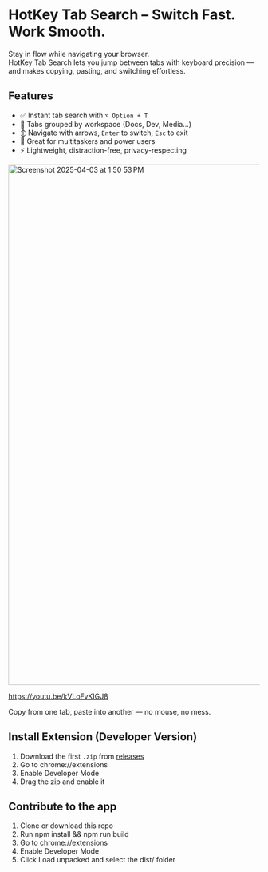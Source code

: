 # HotKey Tab Search – Switch Fast. Work Smooth.

Stay in flow while navigating your browser.  
HotKey Tab Search lets you jump between tabs with keyboard precision — and makes copying, pasting, and switching effortless.

## Features

* ✅ Instant tab search with `⌥ Option + T`  
* 📂 Tabs grouped by workspace (Docs, Dev, Media...)  
* ↕ Navigate with arrows, `Enter` to switch, `Esc` to exit  
* 🧠 Great for multitaskers and power users
* ⚡ Lightweight, distraction-free, privacy-respecting


<img width="1042" alt="Screenshot 2025-04-03 at 1 50 53 PM" src="https://github.com/user-attachments/assets/e512a9b3-afe4-4bff-8654-8e22ed124b6f" />


https://youtu.be/kVLoFvKIGJ8

Copy from one tab, paste into another — no mouse, no mess.

##  Install Extension (Developer Version)
1. Download the first `.zip` from [releases]()
2. Go to chrome://extensions
3. Enable Developer Mode
4. Drag the zip and enable it

## Contribute to the app
1. Clone or download this repo
2. Run npm install && npm run build
3. Go to chrome://extensions
4. Enable Developer Mode
5. Click Load unpacked and select the dist/ folder
